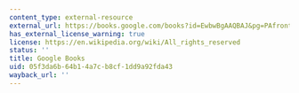 ```yaml
---
content_type: external-resource
external_url: https://books.google.com/books?id=EwbwBgAAQBAJ&pg=PAfrontcover#v=onepage&q&f=false
has_external_license_warning: true
license: https://en.wikipedia.org/wiki/All_rights_reserved
status: ''
title: Google Books
uid: 05f3da6b-64b1-4a7c-b8cf-1dd9a92fda43
wayback_url: ''
---
```

